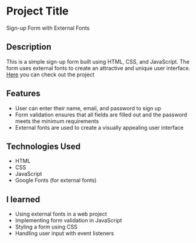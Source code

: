 # Project Title
Sign-up Form with External Fonts

## Description
This is a simple sign-up form built using HTML, CSS, and JavaScript. The form uses external fonts to create an attractive and unique user interface. [Here](https://gilsabo.github.io/sign-up-form/) you can check out the project

## Features
- User can enter their name, email, and password to sign up
- Form validation ensures that all fields are filled out and the password meets the minimum requirements
- External fonts are used to create a visually appealing user interface
## Technologies Used
- HTML
- CSS
- JavaScript
- Google Fonts (for external fonts)
## I learned
- Using external fonts in a web project
- Implementing form validation in JavaScript
- Styling a form using CSS
- Handling user input with event listeners
